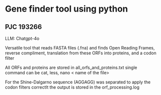 # Gene finder tool using python
## PJC 193266
LLM: Chatgpt-4o

Versatile tool that reads FASTA files (.fna) and finds Open Reading Frames, reverse compliment, translation from these ORFs into proteins, and a codon filter

All ORFs and proteins are stored in all_orfs_and_proteins.txt
  single command can be cat, less, nano < name of the file>

For the Shine-Dalgarno sequence (AGGAGG) was separated to apply the codon filters correctlt the output is stored in the orf_processing.log



